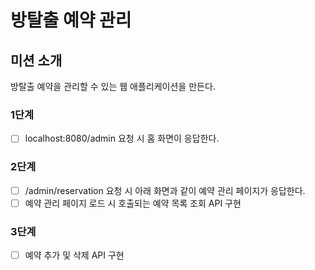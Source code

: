 # 방탈출 예약 관리

## 미션 소개
방탈출 예약을 관리할 수 있는 웹 애플리케이션을 만든다.

### 1단계
- [ ] localhost:8080/admin 요청 시 홈 화면이 응답한다.

### 2단계
- [ ] /admin/reservation 요청 시 아래 화면과 같이 예약 관리 페이지가 응답한다.
- [ ] 예약 관리 페이지 로드 시 호출되는 예약 목록 조회 API 구현

### 3단계
- [ ] 예약 추가 및 삭제 API 구현
